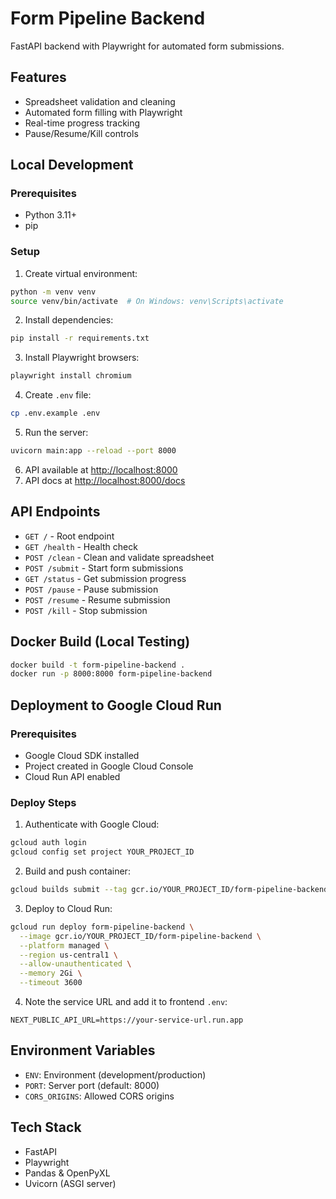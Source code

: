 # Form Pipeline Backend

FastAPI backend with Playwright for automated form submissions.

## Features

- Spreadsheet validation and cleaning
- Automated form filling with Playwright
- Real-time progress tracking
- Pause/Resume/Kill controls

## Local Development

### Prerequisites

- Python 3.11+
- pip

### Setup

1. Create virtual environment:
```bash
python -m venv venv
source venv/bin/activate  # On Windows: venv\Scripts\activate
```

2. Install dependencies:
```bash
pip install -r requirements.txt
```

3. Install Playwright browsers:
```bash
playwright install chromium
```

4. Create `.env` file:
```bash
cp .env.example .env
```

5. Run the server:
```bash
uvicorn main:app --reload --port 8000
```

6. API available at [http://localhost:8000](http://localhost:8000)
7. API docs at [http://localhost:8000/docs](http://localhost:8000/docs)

## API Endpoints

- `GET /` - Root endpoint
- `GET /health` - Health check
- `POST /clean` - Clean and validate spreadsheet
- `POST /submit` - Start form submissions
- `GET /status` - Get submission progress
- `POST /pause` - Pause submission
- `POST /resume` - Resume submission
- `POST /kill` - Stop submission

## Docker Build (Local Testing)

```bash
docker build -t form-pipeline-backend .
docker run -p 8000:8000 form-pipeline-backend
```

## Deployment to Google Cloud Run

### Prerequisites

- Google Cloud SDK installed
- Project created in Google Cloud Console
- Cloud Run API enabled

### Deploy Steps

1. Authenticate with Google Cloud:
```bash
gcloud auth login
gcloud config set project YOUR_PROJECT_ID
```

2. Build and push container:
```bash
gcloud builds submit --tag gcr.io/YOUR_PROJECT_ID/form-pipeline-backend
```

3. Deploy to Cloud Run:
```bash
gcloud run deploy form-pipeline-backend \
  --image gcr.io/YOUR_PROJECT_ID/form-pipeline-backend \
  --platform managed \
  --region us-central1 \
  --allow-unauthenticated \
  --memory 2Gi \
  --timeout 3600
```

4. Note the service URL and add it to frontend `.env`:
```
NEXT_PUBLIC_API_URL=https://your-service-url.run.app
```

## Environment Variables

- `ENV`: Environment (development/production)
- `PORT`: Server port (default: 8000)
- `CORS_ORIGINS`: Allowed CORS origins

## Tech Stack

- FastAPI
- Playwright
- Pandas & OpenPyXL
- Uvicorn (ASGI server)

